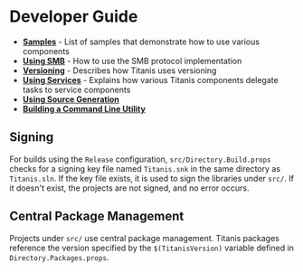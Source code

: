 # Developer Guide

*  **[Samples](Samples.md)** - List of samples that demonstrate how to use various components
*  **[Using SMB](UsingSmb.md)** - How to use the SMB protocol implementation
*  **[Versioning](Versioning.md)** - Describes how Titanis uses versioning
*  **[Using Services](Services.md)** - Explains how various Titanis components delegate tasks to service components
*  **[Using Source Generation](SourceGenerator.md)**
*  **[Building a Command Line Utility](CommandLineUtility.md)**

## Signing
For builds using the `Release` configuration, `src/Directory.Build.props` checks for a signing key file named `Titanis.snk` in the same directory as `Titanis.sln`.  If the key file exists, it is used to sign the libraries under `src/`.  If it doesn't exist, the projects are not signed, and no error occurs.

## Central Package Management
Projects under `src/` use central package management.  Titanis packages reference the version specified by the `$(TitanisVersion)` variable defined in `Directory.Packages.props`.

